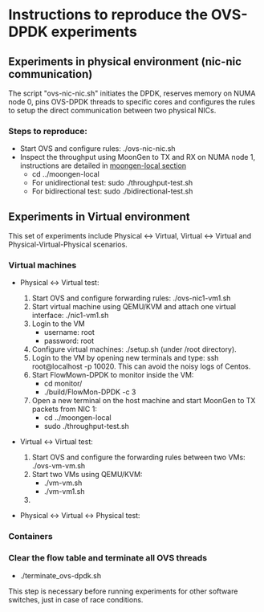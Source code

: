 # Instructions to reproduce the OVS-DPDK experiments

## Experiments in physical environment (nic-nic communication)
The script "ovs-nic-nic.sh" initiates the DPDK, reserves memory on NUMA node 0, pins OVS-DPDK threads to specific cores and configures the rules to setup the direct communication between two physical NICs.

### Steps to reproduce:
* Start OVS and configure rules: ./ovs-nic-nic.sh
* Inspect the throughput using MoonGen to TX and RX on NUMA node 1, instructions are detailed in [moongen-local section](https://github.com/ztz1989/software-switches/tree/master/moongen-local)
    * cd ../moongen-local
    * For unidirectional test: sudo ./throughput-test.sh
    * For bidirectional test: sudo ./bidirectional-test.sh
    
## Experiments in Virtual environment
This set of experiments include Physical <-> Virtual, Virtual <-> Virtual and Physical-Virtual-Physical scenarios.  

### Virtual machines
* Physical <-> Virtual test:
  1. Start OVS and configure forwarding rules: ./ovs-nic1-vm1.sh 
  2. Start virtual machine using QEMU/KVM and attach one virtual interface: ./nic1-vm1.sh
  3. Login to the VM
      * username: root
      * password: root
  4. Configure virtual machines: ./setup.sh (under /root directory).
  5. Login to the VM by opening new terminals and type: ssh root@localhost -p 10020. This can avoid the noisy logs of Centos.
  6. Start FlowMown-DPDK to monitor inside the VM:
      * cd monitor/
      * ./build/FlowMon-DPDK -c 3
  7. Open a new terminal on the host machine and start MoonGen to TX packets from NIC 1:
      * cd ../moongen-local
      * sudo ./throughput-test.sh

* Virtual <-> Virtual test:
  1. Start OVS and configure the forwarding rules between two VMs: ./ovs-vm-vm.sh
  2. Start two VMs using QEMU/KVM:
      * ./vm-vm.sh
      * ./vm-vm1.sh
  3. 

* Physical <-> Virtual <-> Physical test:
  
  
### Containers

### Clear the flow table and terminate all OVS threads
  * ./terminate_ovs-dpdk.sh
 
 This step is necessary before running experiments for other software switches, just in case of race conditions.
